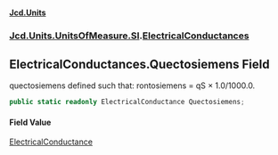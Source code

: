 #### [Jcd.Units](index.md 'index')
### [Jcd.Units.UnitsOfMeasure.SI](Jcd.Units.UnitsOfMeasure.SI.md 'Jcd.Units.UnitsOfMeasure.SI').[ElectricalConductances](ElectricalConductances.md 'Jcd.Units.UnitsOfMeasure.SI.ElectricalConductances')

## ElectricalConductances.Quectosiemens Field

quectosiemens defined such that: rontosiemens = qS × 1.0/1000.0.

```csharp
public static readonly ElectricalConductance Quectosiemens;
```

#### Field Value
[ElectricalConductance](ElectricalConductance.md 'Jcd.Units.UnitTypes.ElectricalConductance')